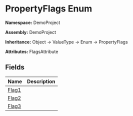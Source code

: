 # PropertyFlags Enum

**Namespace:** DemoProject

**Assembly:** DemoProject

**Inheritance:** Object → ValueType → Enum → PropertyFlags

**Attributes:** FlagsAttribute

## Fields

| Name                                   | Description |
| -------------------------------------- | ----------- |
| [Flag1](fields/PropertyFlags.Flag1.md) |             |
| [Flag2](fields/PropertyFlags.Flag2.md) |             |
| [Flag3](fields/PropertyFlags.Flag3.md) |             |
